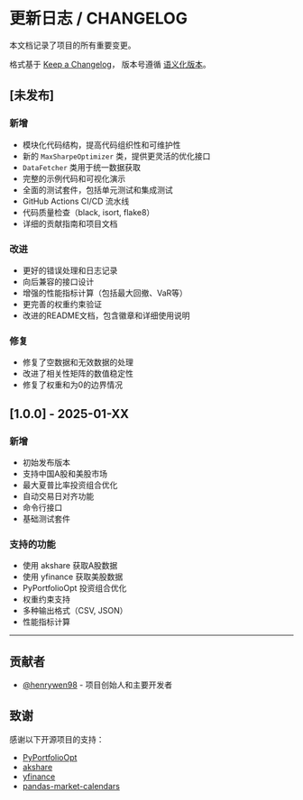 # 更新日志 / CHANGELOG

本文档记录了项目的所有重要变更。

格式基于 [Keep a Changelog](https://keepachangelog.com/zh-CN/1.0.0/)，
版本号遵循 [语义化版本](https://semver.org/lang/zh-CN/)。

## [未发布]

### 新增
- 模块化代码结构，提高代码组织性和可维护性
- 新的 `MaxSharpeOptimizer` 类，提供更灵活的优化接口
- `DataFetcher` 类用于统一数据获取
- 完整的示例代码和可视化演示
- 全面的测试套件，包括单元测试和集成测试
- GitHub Actions CI/CD 流水线
- 代码质量检查（black, isort, flake8）
- 详细的贡献指南和项目文档

### 改进
- 更好的错误处理和日志记录
- 向后兼容的接口设计
- 增强的性能指标计算（包括最大回撤、VaR等）
- 更完善的权重约束验证
- 改进的README文档，包含徽章和详细使用说明

### 修复
- 修复了空数据和无效数据的处理
- 改进了相关性矩阵的数值稳定性
- 修复了权重和为0的边界情况

## [1.0.0] - 2025-01-XX

### 新增
- 初始发布版本
- 支持中国A股和美股市场
- 最大夏普比率投资组合优化
- 自动交易日对齐功能
- 命令行接口
- 基础测试套件

### 支持的功能
- 使用 akshare 获取A股数据
- 使用 yfinance 获取美股数据
- PyPortfolioOpt 投资组合优化
- 权重约束支持
- 多种输出格式（CSV, JSON）
- 性能指标计算

---

## 贡献者

- [@henrywen98](https://github.com/henrywen98) - 项目创始人和主要开发者

## 致谢

感谢以下开源项目的支持：
- [PyPortfolioOpt](https://github.com/robertmartin8/PyPortfolioOpt)
- [akshare](https://github.com/akfamily/akshare)  
- [yfinance](https://github.com/ranaroussi/yfinance)
- [pandas-market-calendars](https://github.com/rsheftel/pandas_market_calendars)
